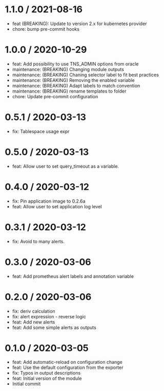 
1.1.0 / 2021-08-16
==================

* feat (BREAKING): Update to version 2.x for kubernetes provider
* chore: bump pre-commit hooks

1.0.0 / 2020-10-29
==================

  * feat: Add possibility to use TNS_ADMIN options from oracle
  * maintenance: (BREAKING) Changing module outputs
  * maintenance: (BREAKING) Chaning selector label to fit best practices
  * maintenance: (BREAKING) Removing the enabled variable
  * maintenance: (BREAKING) Adapt labels to match convention
  * maintenance: (BREAKING) rename templates to folder
  * chore: Update pre-commit configuration

0.5.1 / 2020-03-13
==================

  * fix: Tablespace usage expr

0.5.0 / 2020-03-13
==================

  * feat: Allow user to set query_timeout as a variable.

0.4.0 / 2020-03-12
==================

  * fix: Pin application image to 0.2.6a
  * feat: Allow user to set application log level

0.3.1 / 2020-03-12
==================

  * fix: Avoid to many alerts.

0.3.0 / 2020-03-06
==================

  * feat: Add prometheus alert labels and annotation variable

0.2.0 / 2020-03-06
==================

  * fix: deriv calculation
  * fix: alert expression - reverse logic
  * feat: Add new alerts
  * feat: Add some simple alerts as outputs

0.1.0 / 2020-03-05
==================

  * feat: Add automatic-reload on configuration change
  * feat: Use the default configuration from the exporter
  * fix: Typos in output descriptions
  * feat: Initial version of the module
  * Initial commit

